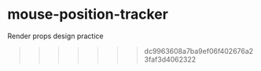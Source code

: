 # mouse-position-tracker
Render props design practice
>>>>>>> dc9963608a7ba9ef06f402676a23faf3d4062322
